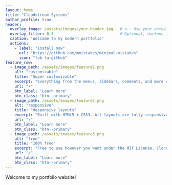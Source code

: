 ```yaml
---
layout: home
title: "Cloudstream Systems"
author_profile: true
header:
  overlay_image: /assets/images/your-header.jpg   # <-- Use your actual hero image path
  overlay_filter: 0.3                             # Optional, darkens image for text readability
  caption: "Welcome to my modern portfolio"
  actions:
    - label: "Install now"
      url: "https://github.com/mmistakes/minimal-mistakes"
      icon: "fab fa-github"
feature_row:
  - image_path: /assets/images/feature1.png
    alt: "customizable"
    title: "Super customizable"
    excerpt: "Everything from the menus, sidebars, comments, and more can be configured or set with YAML Front Matter."
    url: "/"
    btn_label: "Learn more"
    btn_class: "btn--primary"
  - image_path: /assets/images/feature2.png
    alt: "responsive"
    title: "Responsive layouts"
    excerpt: "Built with HTML5 + CSS3. All layouts are fully responsive with helpers to augment your content."
    url: "/"
    btn_label: "Learn more"
    btn_class: "btn--primary"
  - image_path: /assets/images/feature3.png
    alt: "free"
    title: "100% free"
    excerpt: "Free to use however you want under the MIT License. Clone it, fork it, customize it... whatever!"
    url: "/"
    btn_label: "Learn more"
    btn_class: "btn--primary"
---
```


Welcome to my portfolio website!

